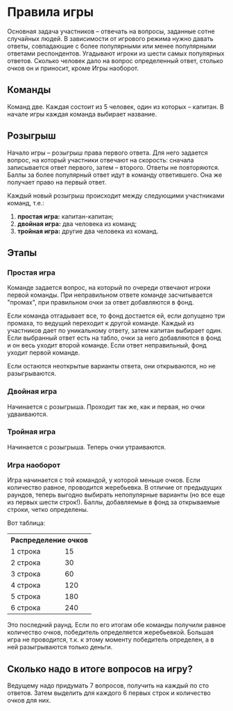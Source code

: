# Правила игры

Основная задача участников – отвечать на вопросы, заданные сотне случайных людей. В зависимости от игрового режима нужно
давать ответы, совпадающие с более популярными или менее популярными ответами респондентов. Угадывают игроки из шести
самых популярных ответов. Сколько человек дало на вопрос определенный ответ, столько очков он и приносит, кроме
Игры наоборот.

## Команды

Команд две. Каждая состоит из 5 человек, один из которых – капитан. В начале игры каждая команда выбирает название.

## Розыгрыш

Начало игры – розыгрыш права первого ответа. Для него задается вопрос, на который участники отвечают на скорость:
сначала записывается ответ первого, затем – второго. Ответы не повторяются. Баллы за более популярный ответ идут в
команду ответившего. Она же получает право на первый ответ.

Каждый новый розыгрыш происходит между следующими участниками команд, т.е.:

1. **простая игра:** капитан-капитан;
2. **двойная игра:** два человека из команд;
3. **тройная игра:** другие два человека из команд.

## Этапы

### Простая игра

Команде задается вопрос, на который по очереди отвечают игроки первой команды. При неправильном ответе команде
засчитывается "промах", при правильном очки за ответ добавляются в фонд.

Если команда отгадывает все, то фонд достается ей, если допущено три промаха, то ведущий переходит к другой команде.
Каждый из участников дает по уникальному ответу, затем капитан выбирает один. Если выбранный ответ есть на табло, очки
за него добавляются в фонд и он весь уходит второй команде. Если ответ неправильный, фонд уходит первой команде.

Если остаются неоткрытые варианты ответа, они открываются, но не разыгрываются.

### Двойная игра

Начинается с розыгрыша. Проходит так же, как и первая, но очки удваиваются.

### Тройная игра

Начинается с розыгрыша. Теперь очки утраиваются.

### Игра наоборот

Игра начинается с той командой, у которой меньше очков. Если количество равное, проводится жеребьевка. В отличие от
предыдущих раундов, теперь выгодно выбирать непопулярные варианты (но все еще из первых шести строк!). Баллы,
добавляемые в фонд за открываемые строки, четко определены.

Вот таблица:
<table>
    <tr>
        <th colspan="2">Распределение очков</th>
    </tr>
    <tr>
        <td>1 строка</td><td>15</td>
    </tr>
    <tr>
        <td>2 строка</td><td>30</td>
    </tr>
    <tr>
        <td>3 строка</td><td>60</td>
    </tr>
    <tr>
        <td>4 строка</td><td>120</td>
    </tr>
    <tr>
        <td>5 строка</td><td>180</td>
    </tr>
    <tr>
        <td>6 строка</td><td>240</td>
    </tr>
</table>

Это последний раунд. Если по его итогам обе команды получили равное количество очков, победитель определяется
жеребьевкой. Большая игра не проводится, т.к. к этому моменту победитель определен, а в ней разыгрываются только
деньги.

## Сколько надо в итоге вопросов на игру?

Ведущему надо придумать 7 вопросов, получить на каждый по сто ответов. Затем выделить для каждого 6 первых строк и
количество очков для них.